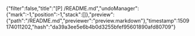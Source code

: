 {"filter":false,"title":"[P] /README.md","undoManager":{"mark":-1,"position":-1,"stack":[]},"preview":{"path":"/README.md","previewer":"preview.markdown"},"timestamp":1509174011202,"hash":"da39a3ee5e6b4b0d3255bfef95601890afd80709"}